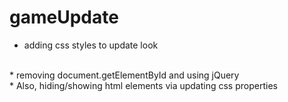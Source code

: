 gameUpdate
==========

* adding css styles to update look
<br/>
* removing document.getElementById and using jQuery
<br/>
* Also, hiding/showing html elements via updating css properties
